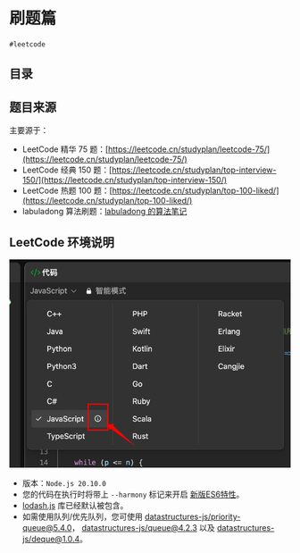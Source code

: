 
# 刷题篇


`#leetcode` 


## 目录
<!-- toc -->
 ## 题目来源 

主要源于：
- LeetCode 精华 75 题：[https://leetcode.cn/studyplan/leetcode-75/](https://leetcode.cn/studyplan/leetcode-75/)
- LeetCode 经典 150 题：[https://leetcode.cn/studyplan/top-interview-150/](https://leetcode.cn/studyplan/top-interview-150/)
- LeetCode 热题 100 题：[https://leetcode.cn/studyplan/top-100-liked/](https://leetcode.cn/studyplan/top-100-liked/)
- labuladong 算法刷题：[labuladong 的算法笔记](https://labuladong.online/algo/)

## LeetCode 环境说明

![图片&文件](./files/20241120-1.png)


 - 版本：`Node.js 20.10.0`
- 您的代码在执行时将带上 `--harmony` 标记来开启 [新版ES6特性](http://node.green/)。
- [lodash.js](https://lodash.com/) 库已经默认被包含。
- 如需使用队列/优先队列，您可使用 [datastructures-js/priority-queue@5.4.0](https://github.com/datastructures-js/priority-queue/blob/v5/README.md)， [datastructures-js/queue@4.2.3](https://github.com/datastructures-js/queue/tree/v4.2.3) 以及 [datastructures-js/deque@1.0.4](https://github.com/datastructures-js/deque/tree/v1.0.4)。

